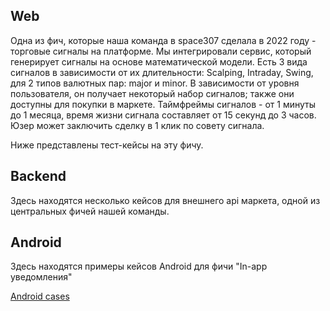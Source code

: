 ## Web

Одна из фич, которые наша команда в space307 сделала в 2022 году - торговые сигналы на платформе. Мы интегрировали сервис, который генерирует сигналы на основе математической модели. Есть 3 вида сигналов в зависимости от их длительности: Scalping, Intraday, Swing, для 2 типов валютных пар: major и minor. В зависимости от уровня пользователя, он получает некоторый набор сигналов; также они доступны для покупки в маркете. Таймфреймы сигналов - от 1 минуты до 1 месяца, время жизни сигнала составляет от 15 секунд до 3 часов. Юзер может заключить сделку в 1 клик по совету сигнала.

Ниже представлены тест-кейсы на эту фичу.


## Backend
Здесь находятся несколько кейсов для внешнего api маркета, одной из центральных фичей нашей команды.


## Android
Здесь находятся примеры кейсов Android для фичи "In-app уведомления"

[Android cases](https://github.com/klushcheva/qa-work/blob/3bd8119eb37e7d1af3b728248518a4b5a7133746/tables/android%20-%20in-app.xlsx)
